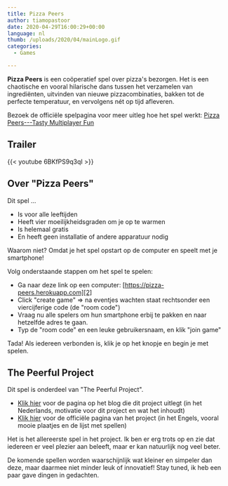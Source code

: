 ```yaml
---
title: Pizza Peers
author: tiamopastoor
date: 2020-04-29T16:00:29+00:00
language: nl
thumb: /uploads/2020/04/mainLogo.gif
categories:
  - Games

---
```

**Pizza Peers** is een coöperatief spel over pizza's bezorgen. Het is een chaotische en vooral hilarische dans tussen het verzamelen van ingrediënten, uitvinden van nieuwe pizzacombinaties, bakken tot de perfecte temperatuur, en vervolgens nét op tijd afleveren.

Bezoek de officiële spelpagina voor meer uitleg hoe het spel werkt: [Pizza Peers---Tasty Multiplayer Fun][1]

## Trailer

{{< youtube 6BKfPS9q3qI >}}
  
## Over "Pizza Peers"

Dit spel ...

  * Is voor alle leeftijden
  * Heeft vier moeilijkheidsgraden om je op te warmen
  * Is helemaal gratis
  * En heeft geen installatie of andere apparatuur nodig

Waarom niet? Omdat je het spel opstart op de computer en speelt met je smartphone!

Volg onderstaande stappen om het spel te spelen:

  * Ga naar deze link op een computer: [https://pizza-peers.herokuapp.com][2]
  * Click "create game" => na eventjes wachten staat rechtsonder een viercijferige code (de "room code")
  * Vraag nu alle spelers om hun smartphone erbij te pakken en naar hetzelfde adres te gaan.
  * Typ de "room code" en een leuke gebruikersnaam, en klik "join game"

Tada! Als iedereen verbonden is, klik je op het knopje en begin je met spelen.

## The Peerful Project

Dit spel is onderdeel van "The Peerful Project".

  * [Klik hier][3] voor de pagina op het blog die dit project uitlegt (in het Nederlands, motivatie voor dit project en wat het inhoudt)
  * [Klik hier][4] voor de officiële pagina van het project (in het Engels, vooral mooie plaatjes en de lijst met spellen)

Het is het allereerste spel in het project. Ik ben er erg trots op en zie dat iedereen er veel plezier aan beleeft, maar er kan natuurlijk nog veel beter.

De komende spellen worden waarschijnlijk wat kleiner en simpeler dan deze, maar daarmee niet minder leuk of innovatief! Stay tuned, ik heb een paar gave dingen in gedachten.

 [1]: https://pandaqi.com/pizza-peers
 [2]: https://pizza-peers.herokuapp.com
 [3]: https://pandaqi.com/the-peerful-project/
 [4]: https://pandaqi.com/the-peerful-project